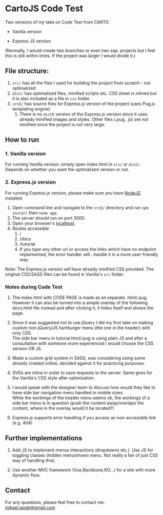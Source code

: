 # CartoJS Code Test
Two versions of my take on Code Test from CARTO
- Vanilla version

- Express JS version


(Normally, I would create two branches or even two sep. projects but I feel this is still within limits. If the project was larger I would divide it.)

## File structure:
1. `src/` has all the files I used for building the project from scratch - not optimalized
2. `dist/` has optimalized files, minified scripts etc. CSS sheet is inlined but it is also included as  a file in `css` folder.
3. `srcE/` has source files for Express.js version of the project (uses Pug.js templating engine)
    1. There is no `distE` version of the Express.js version since it uses already minified images and styles. Other files (.pug, .js) are not minified since the project is not very large.

## How to run
###  1. Vanilla version
For running Vanilla version: simply open index.html in `src/` or `dist/`.
<br/>Depends on whether you want the optimalized version or not.

### 2. Express.js version 
For running Express.js version, please make sure you have [NodeJS](https://nodejs.org/) installed.
1. Open command line and navigate to the `srcE/` directory and run `npm install` then `node app`.<br/>
2. The server should run on port 3000.
3. Open your browser's [localhost](localhost:3000).
4. Routes accessible
    1. /
    2. /docs
    3. /tutorial
    4. If you type any other url or access the links which have no endpoint implemented, the error handler will...handle it in a more user-friendly way.
    
Note: The Express.js version will have already minified CSS provided. The original CSS/SASS files can be found in Vanilla's `src` folder.



### Notes during Code Test
1. The index.html with CODE PAGE is made as an separate .html/.pug.<br>
However it can also be turned into a simple overlay of the following docs.html file instead and after clicking it, it hides itself and shows the page.

2. Since it was suggested not to use jQuery I did my first take on making custom non-jQuery/JS hamburger menu (the one in the header) with only CSS.<br>
The side bar menu in tutorial.html/.pug is using plain JS and after a consultation with someone more experienced I would choose the CSS version OR JS.

3. Made a custom grid system in SASS, was considering using some already created online, decided against it for practicing purposes.

4. SVGs are inline in order to save requests to the server. Same goes for the Vanilla's CSS style after optimization.<br>

5. I would speak with the designer team to discuss how would they like to have side bar navigation menu handled in mobile sizes.<br>
While the workings of the header menu seems ok, the workings of a side bar menu is in question (push the content away/overlaps the content, where in the overlay would it be located?)

6. Express.js supports error handling if you access an non-accessible link (e.g. 404)

## Further implementations
1. Add JS to implement menus interactions (dropdowns etc.). Use JS for toggling classes (hidden menu/shown menu. Not really a fan of just CSS way of handling this).

2. Use another MVC framework (Vue,Backbone,KO...) for a site with more dynamic flow.

## Contact
For any questions, please feel free to contact me:<br />
<a href="mailto:mikael.janek@gmail.com">mikael.janek@gmail.com</a>
